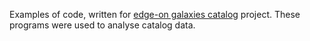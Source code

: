 Examples of code, written for [edge-on galaxies catalog](https://relay.sao.ru/edgeon/) project.
These programs were used to analyse catalog data.
